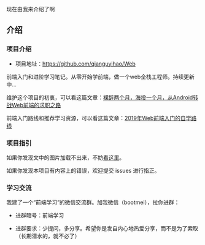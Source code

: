 现在由我来介绍了啊


## 介绍

### 项目介绍

- 项目地址：<https://github.com/qianguyihao/Web>

前端入门和进阶学习笔记。从零开始学前端，做一个web全栈工程师。持续更新中...

维护这个项目的初衷，可以看这篇文章：[裸辞两个月，海投一个月，从Android转战Web前端的求职之路](https://www.cnblogs.com/qianguyihao/p/8732781.html)

前端入门路线和推荐学习资源，可以看这篇文章：[2019年Web前端入门的自学路线](https://www.cnblogs.com/qianguyihao/p/8776837.html)

### 项目指引

如果你发现文中的图片加载不出来，不妨[看这里](https://github.com/qianguyihao/Web/issues/20#issue-390074432)。

如果你发现本项目有内容上的错误，欢迎提交 issues 进行指正。


### 学习交流

我建了一个“前端学习”的微信交流群。加我微信（bootmei），拉你进群：

- 进群暗号：前端学习

- 进群要求：少提问，多分享。希望你是发自内心地热爱分享，而不是为了索取（长期潜水的，就不必了）


